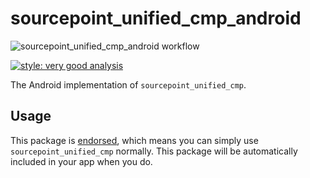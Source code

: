 # sourcepoint_unified_cmp_android

![sourcepoint_unified_cmp_android workflow](https://github.com/thekorn/sourcepoint_unified_cmp/actions/workflows/sourcepoint_unified_cmp_android.yaml/badge.svg)

[![style: very good analysis][very_good_analysis_badge]][very_good_analysis_link]

The Android implementation of `sourcepoint_unified_cmp`.

## Usage

This package is [endorsed][endorsed_link], which means you can simply use `sourcepoint_unified_cmp`
normally. This package will be automatically included in your app when you do.

[endorsed_link]: https://flutter.dev/docs/development/packages-and-plugins/developing-packages#endorsed-federated-plugin
[very_good_analysis_badge]: https://img.shields.io/badge/style-very_good_analysis-B22C89.svg
[very_good_analysis_link]: https://pub.dev/packages/very_good_analysis